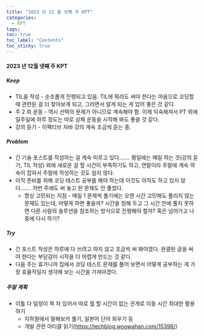 ```yaml
---
title: "2023 년 12 월 넷째 주 KPT"
categories:
  - KPT
tags:
toc: true
toc_label: "Contents"
toc_sticky: true
---
```


#### 2023 년 12월 넷째 주 KPT

##### Keep

* TIL을 작성 - 순조롭게 진행되고 있음. TIL에 뭐라도 써야 한다는 마음으로 코딩할 때 관련된 걸 더 찾아보게 되고, 그러면서 알게 되는 게 있어 좋은 것 같다. 
* 주 2 회 운동 - 역시 선택의 문제가 아니므로 계속해야 함. 이제 익숙해져서 PT 외에 일주일에 하루 정도는 따로 상체 운동을 시작해 봐도 좋을 것 같다.
* 강의 듣기 - 이펙티브 자바 강의 계속 조금씩 듣는 중.



##### Problem

* 긴 기술 포스트를 작성하는 걸 계속 미루고 있다....... 평일에는 매일 하는 것(강의 듣기, TIL 작성) 외에 새로운 걸 할 시간이 부족하기도 하고, 연말이라 주말에 계속 약속이 잡혀서 주말에 작성하는 것도 쉽지 않다.  
* 이직 준비를 위해 코딩 테스트 공부를 해야 하는데 이것도 아직도 하고 있지 않다....... 저번 주에도 써 놓고 한 문제도 안 풀었다.
  * 항상 고민되는 지점 - 매일 1 문제씩 풀기에는 오랜 시간 고민해도 풀리지 않는 문제도 있는데, 어떻게 하면 좋을까? 시간을 정해 두고 그 시간 안에 풀지 못하면 다른 사람의 솔루션을 참조하는 방식으로 진행해야 할까? 혹은 넘어가고 나중에 다시 하기?




##### Try

* 긴 포스트 작성은 하루에 다 쓰려고 하지 않고 조금씩 써 봐야겠다. 완결된 글을 써야 한다는 부담감이 시작을 더 어렵게 만드는 것 같다.
* 다음 주는 휴가니까 집에서 코딩 테스트 문제를 풀어 보면서 어떻게 공부하는 게 가장 효율적일지 생각해 보는 시간을 가져야겠다. 



##### 주말 계획

* 이틀 다 일정이 꽉 차 있어서 따로 뭘 할 시간이 없는 관계로 이동 시간 최대한 활용하기
  * 지하철에서 말해보카 풀기, 일본어 단어 외우기 등
  * 개발 관련 아티클 읽기(https://techblog.woowahan.com/15398/)